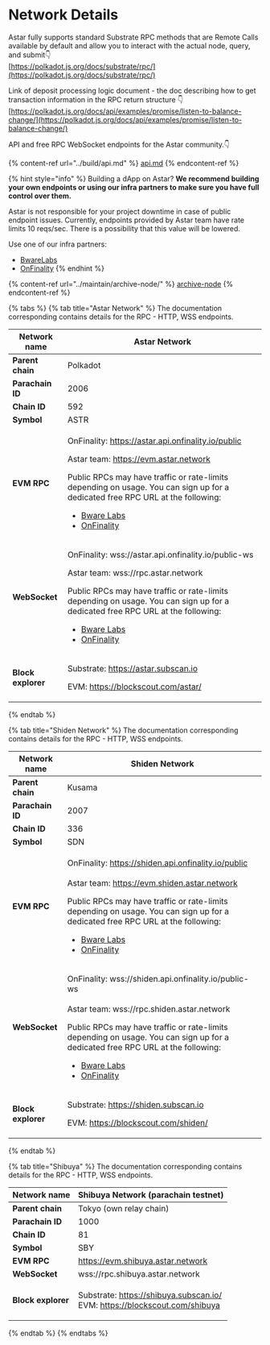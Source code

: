 # Network Details



Astar fully supports standard Substrate RPC methods that are Remote Calls available by default and allow you to interact with the actual node, query, and submit👇\
[https://polkadot.js.org/docs/substrate/rpc/](https://polkadot.js.org/docs/substrate/rpc/)

Link of deposit processing logic document - the doc describing how to get transaction information in the RPC return structure 👇\
[https://polkadot.js.org/docs/api/examples/promise/listen-to-balance-change/](https://polkadot.js.org/docs/api/examples/promise/listen-to-balance-change/)

API and free RPC WebSocket endpoints for the Astar community.👇

{% content-ref url="../build/api.md" %}
[api.md](../build/api.md)
{% endcontent-ref %}

{% hint style="info" %}
Building a dApp on Astar? **We recommend building your own endpoints or using our infra partners to make sure you have full control over them.**

Astar is not responsible for your project downtime in case of public endpoint issues. Currently, endpoints provided by Astar team have rate limits 10 reqs/sec. There is a possibility that this value will be lowered.



Use one of our infra partners:

* [BwareLabs](https://app.bwarelabs.com)
* [OnFinality](https://www.onfinality.io)
{% endhint %}

{% content-ref url="../maintain/archive-node/" %}
[archive-node](../maintain/archive-node/)
{% endcontent-ref %}

{% tabs %}
{% tab title="Astar Network" %}
The documentation corresponding contains details for the RPC - HTTP, WSS endpoints.&#x20;

| **Network name**   | Astar Network                                                                                                                                                                                                                                                                                                                                                                       |
| ------------------ | ----------------------------------------------------------------------------------------------------------------------------------------------------------------------------------------------------------------------------------------------------------------------------------------------------------------------------------------------------------------------------------- |
| **Parent chain**   | Polkadot                                                                                                                                                                                                                                                                                                                                                                            |
| **Parachain ID**   | 2006                                                                                                                                                                                                                                                                                                                                                                                |
| **Chain ID**       | 592                                                                                                                                                                                                                                                                                                                                                                                 |
| **Symbol**         | ASTR                                                                                                                                                                                                                                                                                                                                                                                |
| **EVM RPC**        | <p>OnFinality: https://astar.api.onfinality.io/public</p><p></p><p>Astar team: https://evm.astar.network</p><p></p><p>Public RPCs may have traffic or rate-limits depending on usage. You can sign up for a dedicated free RPC URL at the following:</p><ul><li><a href="https://app.bwarelabs.com">Bware Labs</a></li><li><a href="https://onfinality.io">OnFinality</a></li></ul> |
| **WebSocket**      | <p>OnFinality: wss://astar.api.onfinality.io/public-ws</p><p></p><p>Astar team: wss://rpc.astar.network</p><p></p><p>Public RPCs may have traffic or rate-limits depending on usage. You can sign up for a dedicated free RPC URL at the following:</p><ul><li><a href="https://app.bwarelabs.com">Bware Labs</a></li><li><a href="https://onfinality.io">OnFinality</a></li></ul>  |
| **Block explorer** | <p>Substrate: <a href="https://astar.subscan.io">https://astar.subscan.io</a></p><p>EVM: <a href="https://blockscout.com/astar/">https://blockscout.com/astar/</a></p>                                                                                                                                                                                                              |
{% endtab %}

{% tab title="Shiden Network" %}
The documentation corresponding contains details for the RPC - HTTP, WSS endpoints.&#x20;

| **Network name**   | Shiden Network                                                                                                                                                                                                                                                                                                                                                                        |
| ------------------ | ------------------------------------------------------------------------------------------------------------------------------------------------------------------------------------------------------------------------------------------------------------------------------------------------------------------------------------------------------------------------------------- |
| **Parent chain**   | Kusama                                                                                                                                                                                                                                                                                                                                                                                |
| **Parachain ID**   | 2007                                                                                                                                                                                                                                                                                                                                                                                  |
| **Chain ID**       | 336                                                                                                                                                                                                                                                                                                                                                                                   |
| **Symbol**         | SDN                                                                                                                                                                                                                                                                                                                                                                                   |
| **EVM RPC**        | <p>OnFinality: https://shiden.api.onfinality.io/public<br><br>Astar team: https://evm.shiden.astar.network</p><p></p><p>Public RPCs may have traffic or rate-limits depending on usage. You can sign up for a dedicated free RPC URL at the following:</p><ul><li><a href="https://app.bwarelabs.com">Bware Labs</a></li><li><a href="https://onfinality.io">OnFinality</a></li></ul> |
| **WebSocket**      | <p>OnFinality: wss://shiden.api.onfinality.io/public-ws<br><br>Astar team: wss://rpc.shiden.astar.network</p><p></p><p>Public RPCs may have traffic or rate-limits depending on usage. You can sign up for a dedicated free RPC URL at the following:</p><ul><li><a href="https://app.bwarelabs.com">Bware Labs</a></li><li><a href="https://onfinality.io">OnFinality</a></li></ul>  |
| **Block explorer** | <p>Substrate: <a href="https://shiden.subscan.io">https://shiden.subscan.io</a></p><p>EVM: <a href="https://blockscout.com/shiden/">https://blockscout.com/shiden/</a></p>                                                                                                                                                                                                            |
{% endtab %}

{% tab title="Shibuya" %}
The documentation corresponding contains details for the RPC - HTTP, WSS endpoints.&#x20;

| **Network name**   | Shibuya Network (parachain testnet)                                                                                                                                        |
| ------------------ | -------------------------------------------------------------------------------------------------------------------------------------------------------------------------- |
| **Parent chain**   | Tokyo (own relay chain)                                                                                                                                                    |
| **Parachain ID**   | 1000                                                                                                                                                                       |
| **Chain ID**       | 81                                                                                                                                                                         |
| **Symbol**         | SBY                                                                                                                                                                        |
| **EVM RPC**        | https://evm.shibuya.astar.network                                                                                                                                          |
| **WebSocket**      | wss://rpc.shibuya.astar.network                                                                                                                                            |
| **Block explorer** | <p>Substrate: <a href="https://shibuya.subscan.io">https://shibuya.subscan.io/</a><br>EVM: <a href="https://blockscout.com/shibuya">https://blockscout.com/shibuya</a></p> |
{% endtab %}
{% endtabs %}





